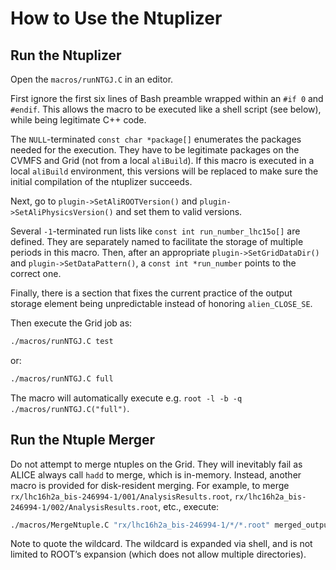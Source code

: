 # How to Use the Ntuplizer

## Run the Ntuplizer

Open the `macros/runNTGJ.C` in an editor.

First ignore the first six lines of Bash preamble wrapped within an `#if 0` and `#endif`. This allows the macro to be executed like a shell script (see below), while being legitimate C++ code.

The `NULL`-terminated `const char *package[]` enumerates the packages needed for the execution. They have to be legitimate packages on the CVMFS and Grid (not from a local `aliBuild`). If this macro is executed in a local `aliBuild` environment, this versions will be replaced to make sure the initial compilation of the ntuplizer succeeds.

Next, go to `plugin->SetAliROOTVersion()` and `plugin->SetAliPhysicsVersion()` and set them to valid versions.

Several `-1`-terminated run lists like `const int run_number_lhc15o[]` are defined. They are separately named to facilitate the storage of multiple periods in this macro. Then, after an appropriate `plugin->SetGridDataDir()` and `plugin->SetDataPattern()`, a `const int *run_number` points to the correct one.

Finally, there is a section that fixes the current practice of the output storage element being unpredictable instead of honoring `alien_CLOSE_SE`.

Then execute the Grid job as:

```bash
./macros/runNTGJ.C test
```

or:

```bash
./macros/runNTGJ.C full
```

The macro will automatically execute e.g. `root -l -b -q ./macros/runNTGJ.C("full")`.

## Run the Ntuple Merger

Do not attempt to merge ntuples on the Grid. They will inevitably fail as ALICE always call `hadd` to merge, which is in-memory. Instead, another macro is provided for disk-resident merging. For example, to merge `rx/lhc16h2a_bis-246994-1/001/AnalysisResults.root`, `rx/lhc16h2a_bis-246994-1/002/AnalysisResults.root`, etc., execute:

```bash
./macros/MergeNtuple.C "rx/lhc16h2a_bis-246994-1/*/*.root" merged_output.root
```

Note to quote the wildcard. The wildcard is expanded via shell, and is not limited to ROOT&rsquo;s expansion (which does not allow multiple directories).
